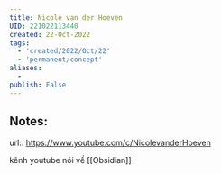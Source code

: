 ```yaml
---
title: Nicole van der Hoeven
UID: 221022113440
created: 22-Oct-2022
tags:
  - 'created/2022/Oct/22'
  - 'permanent/concept'
aliases:
  - 
publish: False
---
```

## Notes:
url:: https://www.youtube.com/c/NicolevanderHoeven

kênh youtube nói về [[Obsidian]]

